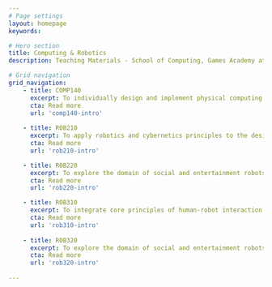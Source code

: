 ```yaml
---
# Page settings
layout: homepage
keywords:

# Hero section
title: Computing & Robotics 
description: Teaching Materials - School of Computing, Games Academy at Falmouth University

# Grid navigation
grid_navigation:      
    - title: COMP140
      excerpt: To individually design and implement physical computing systems in a creative context whilst considering legal, social, ethical, and professional issues.
      cta: Read more
      url: 'comp140-intro'
            
    - title: ROB210
      excerpt: To apply robotics and cybernetics principles to the design and development of simple robot prototypes.
      cta: Read more
      url: 'rob210-intro'

    - title: ROB220
      excerpt: To explore the domain of social and entertainment robots and implement key insights to deliver an engaging robot.
      cta: Read more
      url: 'rob220-intro'

    - title: ROB310
      excerpt: To integrate core principles of human-robot interaction into the design and implementation of social robots.
      cta: Read more
      url: 'rob310-intro'
      
    - title: ROB320
      excerpt: To explore the domain of social and entertainment robots and implement key insights to deliver an engaging robot.
      cta: Read more
      url: 'rob320-intro'
  
---
```

<!--stackedit_data:
eyJoaXN0b3J5IjpbMTM1Njg0Mzg4OSwtNDg0MjY3ODQ4LDE5NT
YyNzE2MjYsNDE5NjE0NjU2LC0xNDUwNjE5MDE3LDIxMDA1MDcw
NzMsLTE0MDk0MDAxMjgsMTQ2NjQwMjM5NiwtNDIzNDUyNzldfQ
==
-->